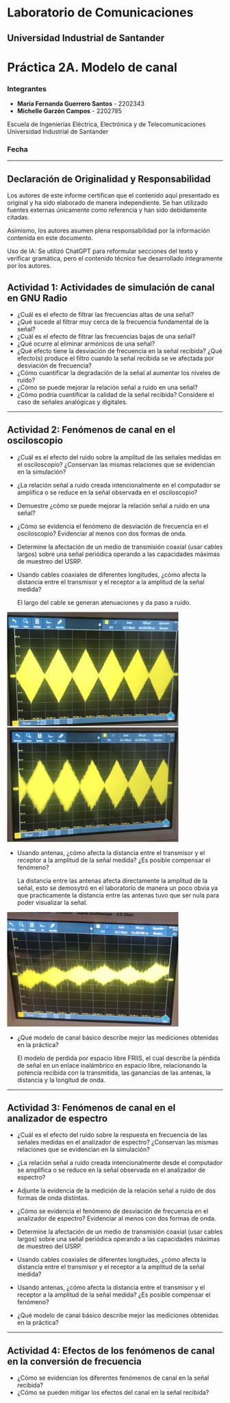 # Laboratorio de Comunicaciones
## Universidad Industrial de Santander

# Práctica 2A. Modelo de canal

### Integrantes
- **Maria Fernanda Guerrero Santos** - 2202343
- **Michelle Garzón Campos** - 2202785

Escuela de Ingenierías Eléctrica, Electrónica y de Telecomunicaciones  
Universidad Industrial de Santander

### Fecha


---

## Declaración de Originalidad y Responsabilidad
Los autores de este informe certifican que el contenido aquí presentado es original y ha sido elaborado de manera independiente. Se han utilizado fuentes externas únicamente como referencia y han sido debidamente citadas.

Asimismo, los autores asumen plena responsabilidad por la información contenida en este documento. 

Uso de IA: Se utilizó ChatGPT para reformular secciones del texto y verificar gramática, pero el contenido técnico fue desarrollado íntegramente por los autores.

## Actividad 1: Actividades de simulación de canal en GNU Radio

- ¿Cuál es el efecto de filtrar las frecuencias altas de una señal?
- ¿Qué sucede al filtrar muy cerca de la frecuencia fundamental de la señal?
- ¿Cuál es el efecto de filtrar las frecuencias bajas de una señal?
- ¿Qué ocurre al eliminar armónicos de una señal?
- ¿Qué efecto tiene la desviación de frecuencia en la señal recibida? ¿Qué efecto(s) produce el filtro cuando la señal recibida se ve afectada por desviación de frecuencia?
- ¿Cómo cuantificar la degradación de la señal al aumentar los niveles de ruido?
- ¿Cómo se puede mejorar la relación señal a ruido en una señal?
- ¿Cómo podría cuantificar la calidad de la señal recibida? Considere el caso de señales analógicas y digitales.

---

## Actividad 2: Fenómenos de canal en el osciloscopio

- ¿Cuál es el efecto del ruido sobre la amplitud de las señales medidas en el osciloscopio? ¿Conservan las mismas relaciones que se evidencian en la simulación?
- ¿La relación señal a ruido creada intencionalmente en el computador se amplifica o se reduce en la señal observada en el osciloscopio?
- Demuestre ¿cómo se puede mejorar la relación señal a ruido en una señal?
- ¿Cómo se evidencia el fenómeno de desviación de frecuencia en el osciloscopio? Evidenciar al menos con dos formas de onda.
- Determine la afectación de un medio de transmisión coaxial (usar cables largos) sobre una señal periódica operando a las capacidades máximas de muestreo del USRP.
  
  
- Usando cables coaxiales de diferentes longitudes, ¿cómo afecta la distancia entre el transmisor y el receptor a la amplitud de la señal medida?

  El largo del cable se generan atenuaciones y da paso a ruido.

<img src="imagenes/coax_corto.jpg" alt="imagenes/coax_corto.jpg" width="400">  <img src="imagenes/coax_largo.jpg" alt="imagenes/coax_largo.jpg" width="400">

- Usando antenas, ¿cómo afecta la distancia entre el transmisor y el receptor a la amplitud de la señal medida? ¿Es posible compensar el fenómeno?

  La distancia entre las antenas afecta directamente la amplitud de la señal, esto se demosytró en el laboratorio de manera un poco obvia ya que practicamente la distancia entre las antenas tuvo que ser nula para poder visualizar la señal.

<img src="imagenes/antenas.jpg" alt="imagenes/antenas.jpg" width="400">

- ¿Qué modelo de canal básico describe mejor las mediciones obtenidas en la práctica?

  El modelo de perdida por espacio libre FRIIS, el cual describe la pérdida de señal en un enlace inalámbrico en espacio libre, relacionando la potencia recibida con la transmitida, las ganancias de las antenas, la distancia y la longitud de onda.
  
---

## Actividad 3: Fenómenos de canal en el analizador de espectro

- ¿Cuál es el efecto del ruido sobre la respuesta en frecuencia de las señales medidas en el analizador de espectro? ¿Conservan las mismas relaciones que se evidencian en la simulación?
- ¿La relación señal a ruido creada intencionalmente desde el computador se amplifica o se reduce en la señal observada en el analizador de espectro?
- Adjunte la evidencia de la medición de la relación señal a ruido de dos formas de onda distintas.
- ¿Cómo se evidencia el fenómeno de desviación de frecuencia en el analizador de espectro? Evidenciar al menos con dos formas de onda.
- Determine la afectación de un medio de transmisión coaxial (usar cables largos) sobre una señal periódica operando a las capacidades máximas de muestreo del USRP.
  
  
- Usando cables coaxiales de diferentes longitudes, ¿cómo afecta la distancia entre el transmisor y el receptor a la amplitud de la señal medida?
  
  
- Usando antenas, ¿cómo afecta la distancia entre el transmisor y el receptor a la amplitud de la señal medida? ¿Es posible compensar el fenómeno?
  
  
- ¿Qué modelo de canal básico describe mejor las mediciones obtenidas en la práctica?
  
  
---

## Actividad 4: Efectos de los fenómenos de canal en la conversión de frecuencia

- ¿Cómo se evidencian los diferentes fenómenos de canal en la señal recibida?
- ¿Cómo se pueden mitigar los efectos del canal en la señal recibida?
